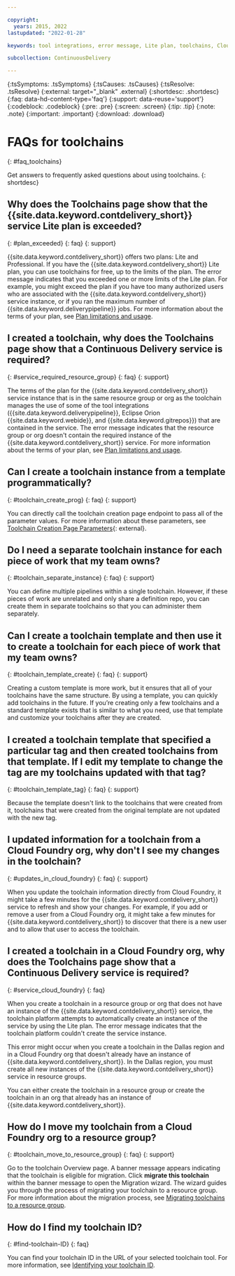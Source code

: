 ```yaml
---

copyright:
  years: 2015, 2022
lastupdated: "2022-01-28"

keywords: tool integrations, error message, Lite plan, toolchains, Cloud Foundry orgs, resource groups, IBM Cloud

subcollection: ContinuousDelivery

---
```


{:tsSymptoms: .tsSymptoms}
{:tsCauses: .tsCauses}
{:tsResolve: .tsResolve}
{:external: target="_blank" .external}
{:shortdesc: .shortdesc}
{:faq: data-hd-content-type='faq'}
{:support: data-reuse='support'}
{:codeblock: .codeblock}
{:pre: .pre}
{:screen: .screen}
{:tip: .tip}
{:note: .note}
{:important: .important}
{:download: .download}

# FAQs for toolchains
{: #faq_toolchains}

Get answers to frequently asked questions about using toolchains.
{: shortdesc} 


## Why does the Toolchains page show that the {{site.data.keyword.contdelivery_short}} service Lite plan is exceeded?
{: #plan_exceeded}
{: faq}
{: support}

{{site.data.keyword.contdelivery_short}} offers two plans: Lite and Professional. If you have the {{site.data.keyword.contdelivery_short}} Lite plan, you can use toolchains for free, up to the limits of the plan. The error message indicates that you exceeded one or more limits of the Lite plan. For example, you might exceed the plan if you have too many authorized users who are associated with the {{site.data.keyword.contdelivery_short}} service instance, or if you ran the maximum number of {{site.data.keyword.deliverypipeline}} jobs. For more information about the terms of your plan, see [Plan limitations and usage](/docs/services/ContinuousDelivery?topic=ContinuousDelivery-limitations_usage).


## I created a toolchain, why does the Toolchains page show that a Continuous Delivery service is required?
{: #service_required_resource_group}
{: faq}
{: support}

The terms of the plan for the {{site.data.keyword.contdelivery_short}} service instance that is in the same resource group or org as the toolchain manages the use of some of the tool integrations ({{site.data.keyword.deliverypipeline}}, Eclipse Orion {{site.data.keyword.webide}}, and {{site.data.keyword.gitrepos}}) that are contained in the service. The error message indicates that the resource group or org doesn't contain the required instance of the {{site.data.keyword.contdelivery_short}} service. For more information about the terms of your plan, see [Plan limitations and usage](/docs/services/ContinuousDelivery?topic=ContinuousDelivery-limitations_usage).


## Can I create a toolchain instance from a template programmatically?
{: #toolchain_create_prog}
{: faq}
{: support}

You can directly call the toolchain creation page endpoint to pass all of the parameter values. For more information about these parameters, see [Toolchain Creation Page Parameters](https://github.com/open-toolchain/sdk/wiki/Toolchain-Creation-page-parameters){: external}.


## Do I need a separate toolchain instance for each piece of work that my team owns?
{: #toolchain_separate_instance}
{: faq}
{: support}

You can define multiple pipelines within a single toolchain. However, if these pieces of work are unrelated and only share a definition repo, you can create them in separate toolchains so that you can administer them separately.


## Can I create a toolchain template and then use it to create a toolchain for each piece of work that my team owns?
{: #toolchain_template_create}
{: faq}
{: support}

Creating a custom template is more work, but it ensures that all of your toolchains have the same structure. By using a template, you can quickly add toolchains in the future. If you’re creating only a few toolchains and a standard template exists that is similar to what you need, use that template and customize your toolchains after they are created.


## I created a toolchain template that specified a particular tag and then created toolchains from that template. If I edit my template to change the tag are my toolchains updated with that tag?
{: #toolchain_template_tag}
{: faq}
{: support}

Because the template doesn't link to the toolchains that were created from it, toolchains that were created from the original template are not updated with the new tag. 


## I updated information for a toolchain from a Cloud Foundry org, why don't I see my changes in the toolchain?
{: #updates_in_cloud_foundry}
{: faq}
{: support}

When you update the toolchain information directly from Cloud Foundry, it might take a few minutes for the {{site.data.keyword.contdelivery_short}} service to refresh and show your changes. For example, if you add or remove a user from a Cloud Foundry org, it might take a few minutes for {{site.data.keyword.contdelivery_short}} to discover that there is a new user and to allow that user to access the toolchain.


## I created a toolchain in a Cloud Foundry org, why does the Toolchains page show that a Continuous Delivery service is required?
{: #service_cloud_foundry}
{: faq}

When you create a toolchain in a resource group or org that does not have an instance of the {{site.data.keyword.contdelivery_short}} service, the toolchain platform attempts to automatically create an instance of the service by using the Lite plan. The error message indicates that the toolchain platform couldn't create the service instance.

This error might occur when you create a toolchain in the Dallas region and in a Cloud Foundry org that doesn't already have an instance of {{site.data.keyword.contdelivery_short}}. In the Dallas region, you must create all new instances of the {{site.data.keyword.contdelivery_short}} service in resource groups. 

You can either create the toolchain in a resource group or create the toolchain in an org that already has an instance of {{site.data.keyword.contdelivery_short}}.
  

## How do I move my toolchain from a Cloud Foundry org to a resource group?
{: #toolchain_move_to_resource_group}
{: faq}
{: support}

Go to the toolchain Overview page. A banner message appears indicating that the toolchain is eligible for migration. Click **migrate this toolchain** within the banner message to open the Migration wizard. The wizard guides you through the process of migrating your toolchain to a resource group. For more information about the migration process, see [Migrating toolchains to a resource group](/docs/ContinuousDelivery?topic=ContinuousDelivery-migrate_toolchains).


## How do I find my toolchain ID?
{: #find-toolchain-ID}
{: faq}

You can find your toolchain ID in the URL of your selected toolchain tool. For more information, see [Identifying your toolchain ID](/docs/ContinuousDelivery?topic=ContinuousDelivery-aggregating-multiple-sources). 
